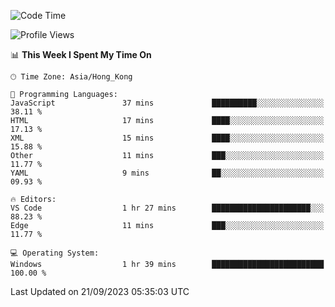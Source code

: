 <!--START_SECTION:waka-->
![Code Time](http://img.shields.io/badge/Code%20Time-60%20hrs%2053%20mins-blue)

![Profile Views](http://img.shields.io/badge/Profile%20Views-0-blue)

📊 **This Week I Spent My Time On** 

```text
🕑︎ Time Zone: Asia/Hong_Kong

💬 Programming Languages: 
JavaScript               37 mins             ██████████░░░░░░░░░░░░░░░   38.11 % 
HTML                     17 mins             ████░░░░░░░░░░░░░░░░░░░░░   17.13 % 
XML                      15 mins             ████░░░░░░░░░░░░░░░░░░░░░   15.88 % 
Other                    11 mins             ███░░░░░░░░░░░░░░░░░░░░░░   11.77 % 
YAML                     9 mins              ██░░░░░░░░░░░░░░░░░░░░░░░   09.93 % 

🔥 Editors: 
VS Code                  1 hr 27 mins        ██████████████████████░░░   88.23 % 
Edge                     11 mins             ███░░░░░░░░░░░░░░░░░░░░░░   11.77 % 

💻 Operating System: 
Windows                  1 hr 39 mins        █████████████████████████   100.00 % 
```


 Last Updated on 21/09/2023 05:35:03 UTC
<!--END_SECTION:waka-->
